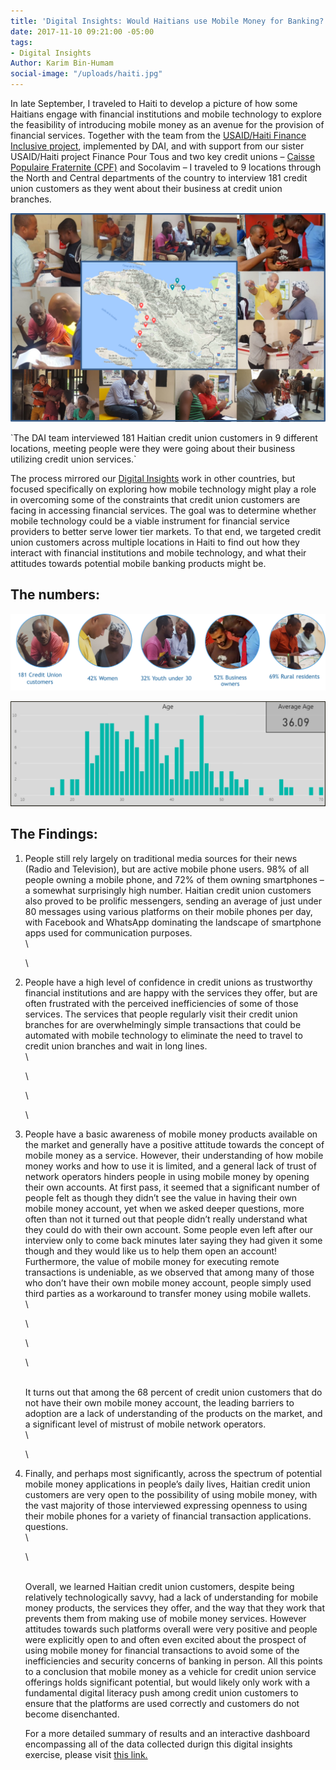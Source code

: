 ```yaml
---
title: 'Digital Insights: Would Haitians use Mobile Money for Banking?'
date: 2017-11-10 09:21:00 -05:00
tags:
- Digital Insights
Author: Karim Bin-Humam
social-image: "/uploads/haiti.jpg"
---
```


In late September, I traveled to Haiti to develop a picture of how some Haitians engage with financial institutions and mobile technology to explore the feasibility of introducing mobile money as an avenue for the provision of financial services. Together with the team from the [USAID/Haiti Finance Inclusive project](https://www.dai.com/our-work/projects/haiti-finance-inclusive-fininc), implemented by DAI, and with support from our sister USAID/Haiti project Finance Pour Tous and two key credit unions – [Caisse Populaire Fraternite (CPF)](https://www.facebook.com/CPFRATERNITE/) and Socolavim – I traveled to 9 locations through the North and Central departments of the country to interview 181 credit union customers as they went about their business at credit union branches.

<!--more-->

![photo.png](/uploads/photo.png)

\`The DAI team interviewed 181 Haitian credit union customers in 9 different locations, meeting people were they were going about their business utilizing credit union services.\`

The process mirrored our [Digital Insights](https://dai-global-digital.com/tags/?tag=digital-insights) work in other countries, but focused specifically on exploring how mobile technology might play a role in overcoming some of the constraints that credit union customers are facing in accessing financial services. The goal was to determine whether mobile technology could be a viable instrument for financial service providers to better serve lower tier markets. To that end, we targeted credit union customers across multiple locations in Haiti to find out how they interact with financial institutions and mobile technology, and what their attitudes towards potential mobile banking products might be.

## The numbers:

![numbers.png](/uploads/numbers.png)

![avg age-57a6a6.png](/uploads/avg%20age-57a6a6.png)

## The Findings:

1. People still rely largely on traditional media sources for their news (Radio and Television), but are active mobile phone users. 98% of all people owning a mobile phone, and 72% of them owning smartphones – a somewhat surprisingly high number. Haitian credit union customers also proved to be prolific messengers, sending an average of just under 80 messages using various platforms on their mobile phones per day, with Facebook and WhatsApp dominating the landscape of smartphone apps used for communication purposes.\
   \
   <script id="infogram_0_88ca6b05-89a9-4b1b-9c58-fbc6491168dc" title="Haiti Mobile Phone Data" src="https://e.infogram.com/js/dist/embed.js?hvq" type="text/javascript"></script>\

2. People have a high level of confidence in credit unions as trustworthy financial institutions and are happy with the services they offer, but are often frustrated with the perceived inefficiencies of some of those services. The services that people regularly visit their credit union branches for are overwhelmingly simple transactions that could be automated with mobile technology to eliminate the need to travel to credit union branches and wait in long lines. \
   \
   <script id="infogram_0_614957aa-23e0-4d92-83c4-939587fa0342" title="Haiti Credit Union Satisfaction" src="https://e.infogram.com/js/dist/embed.js?prM" type="text/javascript"></script>\
   \
   <script id="infogram_0_0d5cb8bc-b4a8-4ee9-814b-032632ada8b4" title="" src="https://e.infogram.com/js/dist/embed.js?Rsy" type="text/javascript"></script>\

3. People have a basic awareness of mobile money products available on the market and generally have a positive attitude towards the concept of mobile money as a service. However, their understanding of how mobile money works and how to use it is limited, and a general lack of trust of network operators hinders people in using mobile money by opening their own accounts. At first pass, it seemed that a significant number of people felt as though they didn’t see the value in having their own mobile money account, yet when we asked deeper questions, more often than not it turned out that people didn’t really understand what they could do with their own account. Some people even left after our interview only to come back minutes later saying they had given it some though and they would like us to help them open an account! Furthermore, the value of mobile money for executing remote transactions is undeniable, as we observed that among many of those who don’t have their own mobile money account, people simply used third parties as a workaround to transfer money using mobile wallets.\
   \
   <script id="infogram_0_e405790f-0392-4bd8-99aa-4a699a10d021" title="Haiti Mobile Money Awareness" src="https://e.infogram.com/js/dist/embed.js?bpS" type="text/javascript"></script>\
   \
   <script id="infogram_0_131e8712-e9bd-4e55-a63d-1109da8f756a" title="Haiti Mobile Money advantages" src="https://e.infogram.com/js/dist/embed.js?F75" type="text/javascript"></script>\
   \
   It turns out that among the 68 percent of credit union customers that do not have their own mobile money account, the leading barriers to adoption are a lack of understanding of the products on the market, and a significant level of mistrust of mobile network operators.\
   \
   <script id="infogram_0_3ed6d83e-8947-48ef-90a3-2d10d1481b6f" title="Why don&amp;amp;#39;t you open a mobile money account?" src="https://e.infogram.com/js/dist/embed.js?2AM" type="text/javascript"></script>\

4. Finally, and perhaps most significantly, across the spectrum of potential mobile money applications in people’s daily lives, Haitian credit union customers are very open to the possibility of using mobile money, with the vast majority of those interviewed expressing openness to using their mobile phones for a variety of financial transaction applications. questions.\
   \
   <script id="infogram_0_668201ed-9d2a-4894-bee2-7be654a0c468" title="" src="https://e.infogram.com/js/dist/embed.js?x0N" type="text/javascript"></script>\
   \
   Overall, we learned Haitian credit union customers, despite being relatively technologically savvy, had a lack of understanding for mobile money products, the services they offer, and the way that they work that prevents them from making use of mobile money services. However attitudes towards such platforms overall were very positive and people were explicitly open to and often even excited about the prospect of using mobile money for financial transactions to avoid some of the inefficiencies and security concerns of banking in person. All this points to a conclusion that mobile money as a vehicle for credit union service offerings holds significant potential, but would likely only work with a fundamental digital literacy push among credit union customers to ensure that the platforms are used correctly and customers do not become disenchanted.

   For a more detailed summary of results and an interactive dashboard encompassing all of the data collected durign this digital insights exercise, please visit [this link.](https://app.powerbi.com/view?r=eyJrIjoiNTM4OTE5ODItZDc5Ny00NmFkLWE1ZWEtMjBiZmQ5NjRkMDE0IiwidCI6IjcxMDcxMTNkLWUyMGItNGMyMC1hNGNlLTU1M2NhYmJmNjg2ZCIsImMiOjN9)